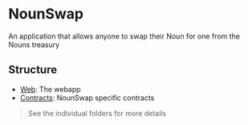 # NounSwap

An application that allows anyone to swap their Noun for one from the Nouns treasury

## Structure

-   [Web](./web/): The webapp
-   [Contracts](./contracts/): NounSwap specific contracts 

> See the individual folders for more details
